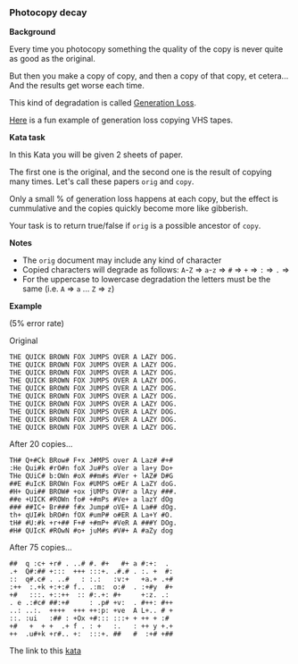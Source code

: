 ### Photocopy decay

**Background** 

Every time you photocopy something the quality of the copy is never quite as good as the original.

But then you make a copy of copy, and then a copy of that copy, et cetera... And the results get worse each time.

This kind of degradation is called [Generation Loss](https://en.wikipedia.org/wiki/Generation_loss).

[Here](https://www.youtube.com/watch?v=G8GOcB6H0uQ) is a fun example of generation loss copying VHS tapes.

**Kata task**  

In this Kata you will be given 2 sheets of paper.

The first one is the original, and the second one is the result of copying many times. Let's call these papers `orig` and `copy`.

Only a small % of generation loss happens at each copy, but the effect is cummulative and the copies quickly become more like gibberish.

Your task is to return true/false if `orig` is a possible ancestor of `copy`.

**Notes** 
* The `orig` document may include any kind of character
* Copied characters will degrade as follows: `A`-`Z` ⇒ `a`-`z` ⇒ `#` ⇒ `+` ⇒ `:` ⇒ `.` ⇒
* For the uppercase to lowercase degradation the letters must be the same (i.e. `A` ⇒ `a` ... `Z` ⇒ `z`)

**Example** 

(5% error rate)

Original	
```
THE QUICK BROWN FOX JUMPS OVER A LAZY DOG.  
THE QUICK BROWN FOX JUMPS OVER A LAZY DOG.  
THE QUICK BROWN FOX JUMPS OVER A LAZY DOG.  
THE QUICK BROWN FOX JUMPS OVER A LAZY DOG.  
THE QUICK BROWN FOX JUMPS OVER A LAZY DOG.  
THE QUICK BROWN FOX JUMPS OVER A LAZY DOG.  
THE QUICK BROWN FOX JUMPS OVER A LAZY DOG.  
THE QUICK BROWN FOX JUMPS OVER A LAZY DOG.  
THE QUICK BROWN FOX JUMPS OVER A LAZY DOG.  
THE QUICK BROWN FOX JUMPS OVER A LAZY DOG.  
```
After 20 copies...	
```
TH# Q+#Ck BRow# F+x J#MPS over A Laz# #+#   
:He Qui#k #rO#n foX Ju#Ps oVer a la+y Do+   
THe QUiC# b:OWn #oX ##m#s #Ver + lAZ# D#G   
##E #uIcK BROWn Fox #UMPS o#Er A LaZY doG.  
#H+ Qui## BROW# +ox jUMPs OV#r a lAzy ###.  
##e +UICK #ROWn fo# +#mPs #Ve+ a lazY dOg   
### ##IC+ Br### f#x Jump# oVE+ A La## dOg.  
th+ qUI#k bRO#n fOX #umP# o#ER A La+Y #O.   
tH# #U:#k +r+## F+# +#mP+ #VeR A ###Y DOg.  
#H# QUIcK #ROwN #o+ juM#s #V#+ A #aZy dog  
```
After 75 copies...  
```
##  q :c+ +r# . ..# #. #+   #+ a #:+:  .  
.+  Q#:## +:::  +++ :::+. .#.# . :. +  #:   
::  q#.c# . ..#   : :.:   :v:+   +a.+ .+#   
:++  :.+k +:+:# f.. .:m:  o:#  . :+#y  #+   
+#   :::. +::++  :: #:.+: #+     +:z. .:  
. e .:#c# ##:+#     : .p# +v:  . #++: #++   
..: ..:.  ++++  +++ ++:p: +ve  A L+.. # +   
::. :ui   :## : +Ox +#::: :::+ + ++ + :#  
+#   +  + +  .+ f . : +   :.   : ++ y +.+   
++  .u#+k +r#.. +:  :::+. ##   #  :+# +##   
```
The link to this [kata](https://www.codewars.com/kata/photocopy-decay/java)
 
